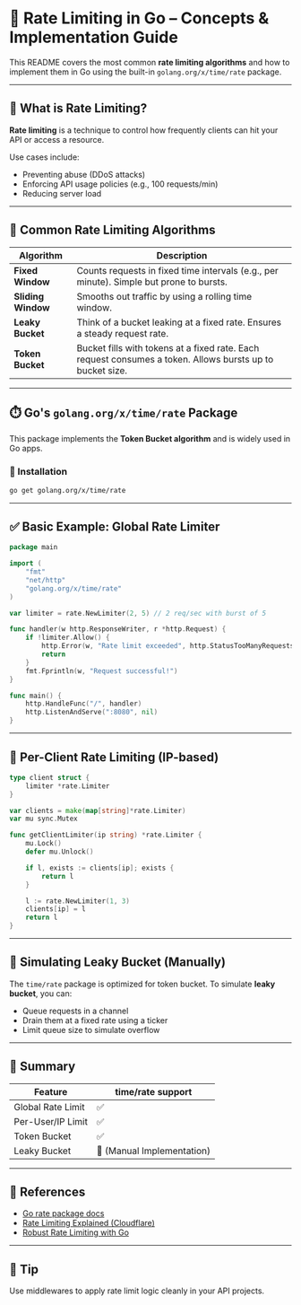 
# 🛑 Rate Limiting in Go – Concepts & Implementation Guide

This README covers the most common **rate limiting algorithms** and how to implement them in Go using the built-in `golang.org/x/time/rate` package.

---

## 📌 What is Rate Limiting?

**Rate limiting** is a technique to control how frequently clients can hit your API or access a resource.

Use cases include:

- Preventing abuse (DDoS attacks)
- Enforcing API usage policies (e.g., 100 requests/min)
- Reducing server load

---

## 🧠 Common Rate Limiting Algorithms

| Algorithm        | Description |
|------------------|-------------|
| **Fixed Window** | Counts requests in fixed time intervals (e.g., per minute). Simple but prone to bursts. |
| **Sliding Window** | Smooths out traffic by using a rolling time window. |
| **Leaky Bucket** | Think of a bucket leaking at a fixed rate. Ensures a steady request rate. |
| **Token Bucket** | Bucket fills with tokens at a fixed rate. Each request consumes a token. Allows bursts up to bucket size. |

---

## ⏱️ Go's `golang.org/x/time/rate` Package

This package implements the **Token Bucket algorithm** and is widely used in Go apps.

### 🔧 Installation

```bash
go get golang.org/x/time/rate
```

---

## ✅ Basic Example: Global Rate Limiter

```go
package main

import (
    "fmt"
    "net/http"
    "golang.org/x/time/rate"
)

var limiter = rate.NewLimiter(2, 5) // 2 req/sec with burst of 5

func handler(w http.ResponseWriter, r *http.Request) {
    if !limiter.Allow() {
        http.Error(w, "Rate limit exceeded", http.StatusTooManyRequests)
        return
    }
    fmt.Fprintln(w, "Request successful!")
}

func main() {
    http.HandleFunc("/", handler)
    http.ListenAndServe(":8080", nil)
}
```

---

## 🔁 Per-Client Rate Limiting (IP-based)

```go
type client struct {
    limiter *rate.Limiter
}

var clients = make(map[string]*rate.Limiter)
var mu sync.Mutex

func getClientLimiter(ip string) *rate.Limiter {
    mu.Lock()
    defer mu.Unlock()

    if l, exists := clients[ip]; exists {
        return l
    }

    l := rate.NewLimiter(1, 3)
    clients[ip] = l
    return l
}
```

---

## 🚿 Simulating Leaky Bucket (Manually)

The `time/rate` package is optimized for token bucket. To simulate **leaky bucket**, you can:

- Queue requests in a channel
- Drain them at a fixed rate using a ticker
- Limit queue size to simulate overflow

---

## 📎 Summary

| Feature | time/rate support |
|--------|--------------------|
| Global Rate Limit | ✅ |
| Per-User/IP Limit | ✅ |
| Token Bucket | ✅ |
| Leaky Bucket | 🚧 (Manual Implementation) |

---

## 🔗 References

- [Go rate package docs](https://pkg.go.dev/golang.org/x/time/rate)
- [Rate Limiting Explained (Cloudflare)](https://developers.cloudflare.com/rate-limiting/about/)
- [Robust Rate Limiting with Go](https://www.alexedwards.net/blog/how-to-rate-limit-http-requests)

---

## 🧪 Tip

Use middlewares to apply rate limit logic cleanly in your API projects.

